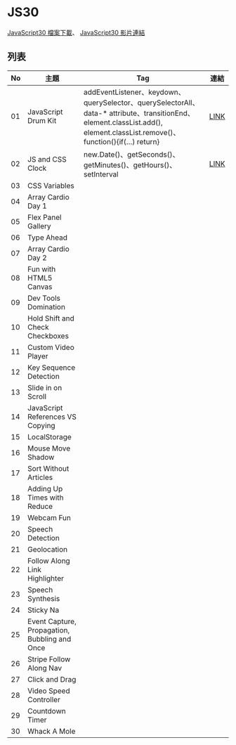 # JS30
 [JavaScript30 檔案下載](https://github.com/wesbos/JavaScript30)、
 [JavaScript30 影片連結](https://www.youtube.com/playlist?list=PLu8EoSxDXHP6CGK4YVJhL_VWetA865GOH)

## 列表
| No | 主題 | Tag | 連結 |
| --- | --- | --- | --- |
| 01 | JavaScript Drum Kit | addEventListener、keydown、querySelector、querySelectorAll、data-* attribute、transitionEnd、element.classList.add(), element.classList.remove()、function(){if(…) return} | [LINK](https://yogo888.github.io/JS30/01-JavaScript%20Drum%20Kit/) | 
| 02 | JS and CSS Clock | new.Date()、getSeconds()、getMinutes()、getHours()、setInterval | [LINK](https://yogo888.github.io/JS30/02%20-%20JS%20and%20CSS%20Clock/) | 
| 03 | CSS Variables |  |
| 04 | Array Cardio Day 1 |  |
| 05 | Flex Panel Gallery |  |
| 06 | Type Ahead |  |
| 07 | Array Cardio Day 2 |  |
| 08 | Fun with HTML5 Canvas |  |
| 09 | Dev Tools Domination |  |
| 10 | Hold Shift and Check Checkboxes |  |
| 11 | Custom Video Player |  |
| 12 | Key Sequence Detection |  |
| 13 | Slide in on Scroll |  |
| 14 | JavaScript References VS Copying |  |
| 15 | LocalStorage |  |
| 16 | Mouse Move Shadow |  |
| 17 | Sort Without Articles |  |
| 18 | Adding Up Times with Reduce |  |
| 19 | Webcam Fun |  |
| 20 | Speech Detection |  |
| 21 | Geolocation |  |
| 22 | Follow Along Link Highlighter |  |
| 23 | Speech Synthesis |  |
| 24 | Sticky Na |  |
| 25 | Event Capture, Propagation, Bubbling and Once |  |
| 26 | Stripe Follow Along Nav |  |
| 27 | Click and Drag |  |
| 28 | Video Speed Controller |  |
| 29 | Countdown Timer |  |
| 30 | Whack A Mole |  |
